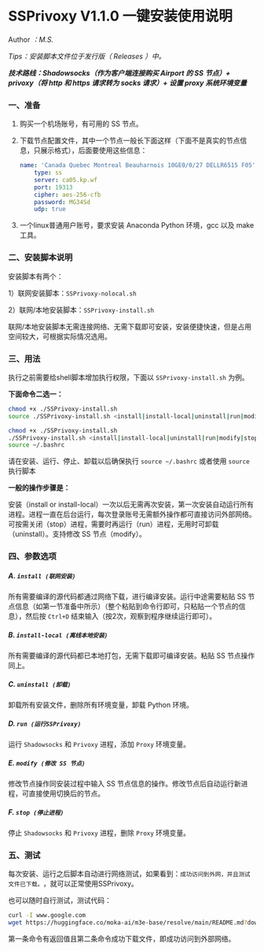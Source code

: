 # SSPrivoxy V1.1.0 一键安装使用说明

Author *：M.S.*

*Tips：安装脚本文件位于发行版（ Releases ）中。*

***技术路线：Shadowsocks（作为客户端连接购买 Airport 的 SS 节点）+ privoxy（将 http 和 https 请求转为 socks 请求）+ 设置 proxy 系统环境变量***

### 一、准备

1. 购买一个机场账号，有可用的 SS 节点。
2. 下载节点配置文件，其中一个节点一般长下面这样（下面不是真实的节点信息，只展示格式），后面要使用这些信息：

    ```yaml
    name: 'Canada Quebec Montreal Beauharnois 10GE0/0/27 DELLR6515 F05'
        type: ss
        server: ca05.kp.wf
        port: 19313
        cipher: aes-256-cfb
        password: MG34Sd
        udp: true
    ```
3. 一个linux普通用户账号，要求安装 Anaconda Python 环境，gcc 以及 make 工具。

### 二、安装脚本说明

安装脚本有两个：

1）联网安装脚本：`SSPrivoxy-nolocal.sh`​

2）联网/本地安装脚本：`SSPrivoxy-install.sh`​

联网/本地安装脚本无需连接网络、无需下载即可安装，安装便捷快速，但是占用空间较大，可根据实际情况选用。

### 三、用法

执行之前需要给shell脚本增加执行权限，下面以 ```SSPrivoxy-install.sh``` 为例。

**下面命令二选一：**

```bash
chmod +x ./SSPrivoxy-install.sh
source ./SSPrivoxy-install.sh <install|install-local|uninstall|run|modify|stop>
```

```bash
chmod +x ./SSPrivoxy-install.sh
./SSPrivoxy-install.sh <install|install-local|uninstall|run|modify|stop>
source ~/.bashrc
```
请在安装、运行、停止、卸载以后确保执行 ```source ~/.bashrc``` 或者使用 ```source``` 执行脚本

**一般的操作步骤是：**

安装（install or install-local）一次以后无需再次安装，第一次安装自动运行所有进程。进程一直在后台运行，每次登录账号无需额外操作都可直接访问外部网络。可按需关闭（stop）进程，需要时再运行（run）进程，无用时可卸载（uninstall）。支持修改 SS 节点（modify）。

### 四、参数选项

##### A. `install (联网安装)`​

所有需要编译的源代码都通过网络下载，进行编译安装。运行中途需要粘贴 SS 节点信息（如第一节准备中所示）（整个粘贴到命令行即可，只粘贴一个节点的信息），然后按 `Ctrl+D`​ 结束输入（按2次，观察到程序继续运行即可）。

##### B. `install-local (离线本地安装)`​

所有需要编译的源代码都已本地打包，无需下载即可编译安装。粘贴 SS 节点操作同上。

##### C. `uninstall (卸载)`​

卸载所有安装文件，删除所有环境变量，卸载 Python 环境。

##### D. `run (运行SSPrivoxy)`​

运行 `Shadowsocks`​ 和 `Privoxy`​ 进程，添加 `Proxy`​ 环境变量。

##### E. `modify (修改 SS 节点)`​

修改节点操作同安装过程中输入 SS 节点信息的操作。修改节点后自动运行新进程，可直接使用切换后的节点。

##### F. `stop (停止进程)`​

停止 `Shadowsocks`​ 和 `Privoxy`​ 进程，删除 `Proxy`​ 环境变量。

### 五、测试

每次安装、运行之后脚本自动进行网络测试，如果看到：`成功访问到外网，并且测试文件已下载。`​ ，就可以正常使用SSPrivoxy。

也可以随时自行测试，测试代码：

```bash
curl -I www.google.com
wget https://huggingface.co/moka-ai/m3e-base/resolve/main/README.md?download=true
```

第一条命令有返回值且第二条命令成功下载文件，即成功访问到外部网络。
